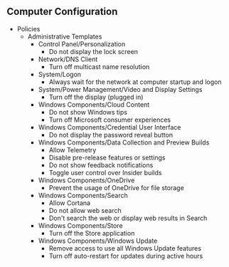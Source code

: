 ## Computer Configuration
  - Policies
    - Administrative Templates
      - Control Panel/Personalization
          - Do not display the lock screen
      - Network/DNS Client
          - Turn off multicast name resolution
      - System/Logon
          - Always wait for the network at computer startup and logon
      -  System/Power Management/Video and Display Settings
          - Turn off the display (plugged in)
       - Windows Components/Cloud Content
          - Do not show Windows tips
          - Turn off Microsoft consumer experiences
       - Windows Components/Credential User Interface
          - Do not display the password reveal button
       - Windows Components/Data Collection and Preview Builds
          - Allow Telemetry
          - Disable pre-release features or settings
          - Do not show feedback notifications
          - Toggle user control over Insider builds
       - Windows Components/OneDrive
          - Prevent the usage of OneDrive for file storage
       - Windows Components/Search
          - Allow Cortana
          - Do not allow web search
          - Don't search the web or display web results in Search
       - Windows Components/Store
          - Turn off the Store application
       - Windows Components/Windows Update
          - Remove access to use all Windows Update features
          - Turn off auto-restart for updates during active hours
